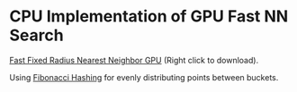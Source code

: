 # CPU Implementation of GPU Fast NN Search

[Fast Fixed Radius Nearest Neighbor GPU](https://on-demand.gputechconf.com/gtc/2014/presentations/S4117-fast-fixed-radius-nearest-neighbor-gpu.pdf) (Right click to download).

Using [Fibonacci Hashing](https://probablydance.com/2018/06/16/) for evenly distributing points between buckets.
